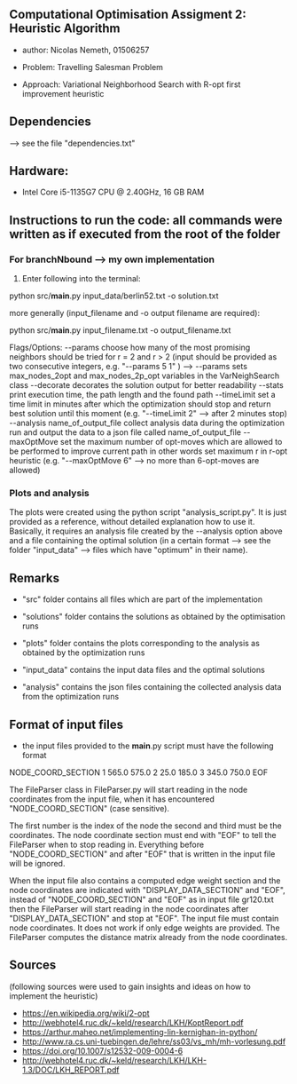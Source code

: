 ## Computational Optimisation Assigment 2: Heuristic Algorithm

- author: Nicolas Nemeth, 01506257

- Problem: Travelling Salesman Problem

- Approach: Variational Neighborhood Search with R-opt first improvement heuristic

## Dependencies

--> see the file "dependencies.txt"

## Hardware:
- Intel Core i5-1135G7 CPU @ 2.40GHz, 16 GB RAM

## Instructions to run the code: all commands were written as if executed from the root of the folder

### For branchNbound --> my own implementation

1. Enter following into the terminal:

python src/__main__.py input_data/berlin52.txt -o solution.txt

more generally (input_filename and -o output filename are required):

python src/__main__.py input_filename.txt -o output_filename.txt

Flags/Options:
--params                        choose how many of the most promising neighbors should be tried for r = 2 and r > 2
                                (input should be provided as two consecutive integers, e.g. "--params 5 1" )
                                --> --params sets max_nodes_2opt and max_nodes_2p_opt variables in the VarNeighSearch class
--decorate                      decorates the solution output for better readability
--stats                         print execution time, the path length and the found path
--timeLimit                     set a time limit in minutes after which the optimization should stop 
                                and return best solution until this moment (e.g. "--timeLimit 2" --> after 2 minutes stop)
--analysis name_of_output_file     collect analysis data during the optimization run 
                                   and output the data to a json file called name_of_output_file
--maxOptMove                    set the maximum number of opt-moves which are allowed to be performed to improve current path
                                in other words set maximum r in r-opt heuristic (e.g. "--maxOptMove 6" --> no more than 6-opt-moves are allowed) 


### Plots and analysis
The plots were created using the python script "analysis_script.py".
It is just provided as a reference, without detailed explanation how to use it.
Basically, it requires an analysis file created by the --analysis option above and a file containing the optimal solution (in a certain format --> see the folder "input_data" --> files which have "optimum" in their name).


## Remarks

- "src" folder contains all files which are part of the implementation
  
- "solutions" folder contains the solutions as obtained by the optimisation runs

- "plots" folder contains the plots corresponding to the analysis as obtained by the optimization runs

- "input_data" contains the input data files and the optimal solutions

- "analysis" contains the json files containing the collected analysis data from the optimization runs


## Format of input files

- the input files provided to the __main__.py script must have the following format

NODE_COORD_SECTION
1 565.0 575.0
2 25.0 185.0
3 345.0 750.0
EOF

The FileParser class in FileParser.py will start reading in the node coordinates from the input file,
when it has encountered "NODE_COORD_SECTION" (case sensitive).

The first number is the index of the node the second and third must be the coordinates.
The node coordinate section must end with "EOF" to tell the FileParser when to stop reading in.
Everything before "NODE_COORD_SECTION" and after "EOF" that is written in the input file will be ignored.

When the input file also contains a computed edge weight section and the node coordinates are indicated with
"DISPLAY_DATA_SECTION" and "EOF", instead of "NODE_COORD_SECTION" and "EOF" as in input file gr120.txt then the FileParser
will start reading in the node coordinates after "DISPLAY_DATA_SECTION" and stop at "EOF".
The input file must contain node coordinates. It does not work if only edge weights are provided. The FileParser computes
the distance matrix already from the node coordinates.

## Sources 
(following sources were used to gain insights and ideas on how to implement the heuristic)

- https://en.wikipedia.org/wiki/2-opt
- http://webhotel4.ruc.dk/~keld/research/LKH/KoptReport.pdf
- https://arthur.maheo.net/implementing-lin-kernighan-in-python/
- http://www.ra.cs.uni-tuebingen.de/lehre/ss03/vs_mh/mh-vorlesung.pdf
- https://doi.org/10.1007/s12532-009-0004-6
- http://webhotel4.ruc.dk/~keld/research/LKH/LKH-1.3/DOC/LKH_REPORT.pdf